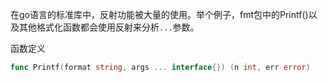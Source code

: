 在go语言的标准库中，反射功能被大量的使用。举个例子，fmt包中的Printf()以及其他格式化函数都会使用反射来分析`...`参数。

函数定义
```go
func Printf(format string, args ... interface{}) (n int, err error)
```


